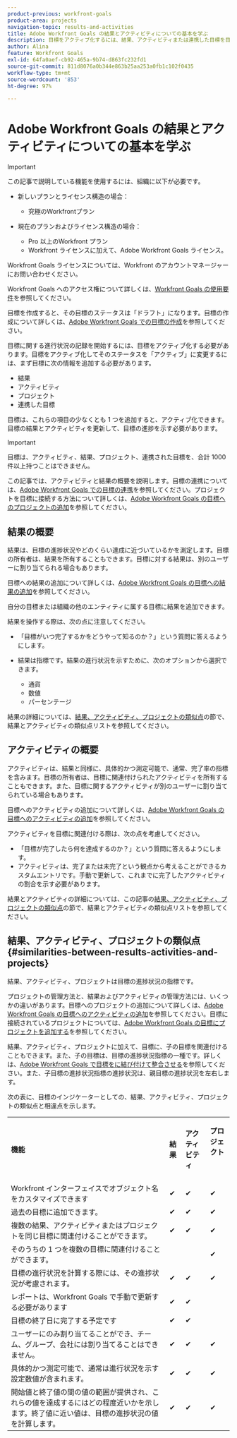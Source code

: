 ```yaml
---
product-previous: workfront-goals
product-area: projects
navigation-topic: results-and-activities
title: Adobe Workfront Goals の結果とアクティビティについての基本を学ぶ
description: 目標をアクティブ化するには、結果、アクティビティまたは連携した目標を目標に追加する必要があります。これにより、目標のステータスがドラフトからアクティブに更新され、目標に関する進捗の記録が開始されます。
author: Alina
feature: Workfront Goals
exl-id: 64fa0aef-cb92-465a-9b74-d863fc232fd1
source-git-commit: 811d8076a0b344e863b25aa253a0fb1c102f0435
workflow-type: tm+mt
source-wordcount: '853'
ht-degree: 97%

---
```


# Adobe Workfront Goals の結果とアクティビティについての基本を学ぶ

>[!IMPORTANT]
>
>この記事で説明している機能を使用するには、組織に以下が必要です。
>
>* 新しいプランとライセンス構造の場合：
>
>   * 究極のWorkfrontプラン
>    
>* 現在のプランおよびライセンス構造の場合：
>
>   * Pro 以上のWorkfront プラン
>   * Workfront ライセンスに加えて、Adobe Workfront Goals ライセンス。
>
>Workfront Goals ライセンスについては、Workfront のアカウントマネージャーにお問い合わせください。
> 
>Workfront Goals へのアクセス権について詳しくは、[Workfront Goals の使用要件](/help/quicksilver/workfront-goals/goal-management/access-needed-for-wf-goals.md)を参照してください。

目標を作成すると、その目標のステータスは「ドラフト」になります。目標の作成について詳しくは、[Adobe Workfront Goals での目標の作成](../../workfront-goals/goal-management/create-goals.md)を参照してください。

目標に関する進行状況の記録を開始するには、目標をアクティブ化する必要があります。目標をアクティブ化してそのステータスを「アクティブ」に変更するには、まず目標に次の情報を追加する必要があります。

* 結果
* アクティビティ
* プロジェクト
* 連携した目標

目標は、これらの項目の少なくとも 1 つを追加すると、アクティブ化できます。目標の結果とアクティビティを更新して、目標の進捗を示す必要があります。


>[!IMPORTANT]
>
> 目標は、アクティビティ、結果、プロジェクト、連携された目標を、合計 1000 件以上持つことはできません。</span>

この記事では、アクティビティと結果の概要を説明します。目標の連携については、[Adobe Workfront Goals での目標の連携](../../workfront-goals/goal-alignment/goal-alignment.md)を参照してください。プロジェクトを目標に接続する方法について詳しくは、[Adobe Workfront Goals の目標へのプロジェクトの追加](../results-and-activities/connect-projects-to-goals-overview.md)を参照してください。

## 結果の概要

<!--
<p> This will have additional types in the future - add another section for types?)</p>
-->

結果は、目標の進捗状況やどのくらい達成に近づいているかを測定します。目標の所有者は、結果を所有することもできます。目標に対する結果は、別のユーザーに割り当てられる場合もあります。

目標への結果の追加について詳しくは、[Adobe Workfront Goals の目標への結果の追加](../../workfront-goals/results-and-activities/add-results-to-goals.md)を参照してください。

自分の目標または組織の他のエンティティに属する目標に結果を追加できます。

結果を操作する際は、次の点に注意してください。

* 「目標がいつ完了するかをどうやって知るのか？」という質問に答えるようにします。
* 結果は指標です。結果の進行状況を示すために、次のオプションから選択できます。

  <!--
  this might change (jira, Salesforce, etc))
  -->

   * 通貨
   * 数値
   * パーセンテージ

結果の詳細については、[結果、アクティビティ、プロジェクトの類似点](#similarities-between-results-activities-and-projects)の節で、結果とアクティビティの類似点リストを参照してください。

## アクティビティの概要

<!--
This will have additional types in the future - add another section for types?
-->

アクティビティは、結果と同様に、具体的かつ測定可能で、通常、完了率の指標を含みます。目標の所有者は、目標に関連付けられたアクティビティを所有することもできます。また、目標に関するアクティビティが別のユーザーに割り当てられている場合もあります。

目標へのアクティビティの追加について詳しくは、[Adobe Workfront Goals の目標へのアクティビティの追加](../../workfront-goals/results-and-activities/add-activities-to-goals.md)を参照してください。

アクティビティを目標に関連付ける際は、次の点を考慮してください。

* 「目標が完了したら何を達成するのか？」という質問に答えるようにします。
* アクティビティは、完了または未完了という観点から考えることができるカスタムエントリです。手動で更新して、これまでに完了したアクティビティの割合を示す必要があります。

<!--
* You can associate the following activities with goals:

  <table style="table-layout:auto"> 
   <col> 
   <col> 
   <tbody> 
    <tr> 
     <td role="rowheader">Manual progress bar </td> 
     <td> <p>Custom entries that can be thought of more in terms of complete or incomplete. They must be manually updated.</p> </td> 
    </tr> 
    <tr> 
     <td role="rowheader"><p>Project</p></td> 
     <td> <p>Existing projects that you have at least permissions to View and are not in a status of Dead. They are updated automatically, based on the progress of their work items. </p> <p>The projects must exist before associating them with the goal. You can associate a project with multiple goals. For information about adding projects to goals, see <a href="../../workfront-goals/results-and-activities/connect-projects-to-goals-overview.md" class="MCXref xref">Add projects to goals in Adobe Workfront Goals</a>.</p>
     <p><span class="preview">In the Preview environment, projects are separate progress indicators, independent from activities. Adding projects to a goal in the Preview environment is different from adding activities. For more information, see <a href="../../workfront-goals/results-and-activities/connect-projects-to-goals-overview.md" class="MCXref xref">Add projects to goals in Adobe Workfront Goals</a>.</span></p>
      </td> 
    </tr> 
   </tbody> 
  </table>
-->
<!--drafted for goal redesign: For THE PRODUCTION RELEASE: remove the projects in this article altogether.-->

結果とアクティビティの詳細については、この記事の[結果、アクティビティ、プロジェクトの類似点](#similarities-between-results-activities-and-projects)の節で、結果とアクティビティの類似点リストを参照してください。

## 結果、アクティビティ、プロジェクトの類似点 {#similarities-between-results-activities-and-projects}

結果、アクティビティ、プロジェクトは目標の進捗状況の指標です。

プロジェクトの管理方法と、結果およびアクティビティの管理方法には、いくつかの違いがあります。目標へのプロジェクトの追加について詳しくは、[Adobe Workfront Goals の目標へのアクティビティの追加](../../workfront-goals/results-and-activities/add-activities-to-goals.md)を参照してください。目標に接続されているプロジェクトについては、[Adobe Workfront Goals の目標にプロジェクトを追加する](../../workfront-goals/results-and-activities/connect-projects-to-goals-overview.md)を参照してください。

結果、アクティビティ、プロジェクトに加えて、目標に、子の目標を関連付けることもできます。また、子の目標は、目標の進捗状況指標の一種です。詳しくは、[Adobe Workfront Goals で目標をに結び付けて整合させる](../goal-alignment/align-goals-by-connecting-them.md)を参照してください。また、子目標の進捗状況指標の進捗状況は、親目標の進捗状況を左右します。

次の表に、目標のインジケーターとしての、結果、アクティビティ、プロジェクトの類似点と相違点を示します。

<table style="table-layout:auto"> 
 <col> 
 <col> 
 <col> 
 <col> 
 <tbody> 
  <tr> 
   <td><b><p>機能</p></b></td> 
   <td><b><p>結果</p></b></td> 
   <td><b><p>アクティビティ</p></b></td> 
   <td> <p><strong>プロジェクト</strong> </p> <p> </p> </td> 
  </tr> 
  <tr> 
   <td><span style="font-weight: normal;">Workfront インターフェイスでオブジェクト名をカスタマイズできます</span> </td> 
   <td>✔</td> 
   <td>✔</td> 
   <td>✔</td> 
  </tr> 
  <tr> 
   <td>過去の目標に追加できます。</td> 
   <td>✔</td> 
   <td>✔</td> 
   <td>✔</td> 
  </tr> 
  <tr> 
   <td>複数の結果、アクティビティまたはプロジェクトを同じ目標に関連付けることができます。 </td> 
   <td>✔</td> 
   <td>✔</td> 
   <td>✔</td> 
  </tr> 
  <tr> 
   <td>そのうちの 1 つを複数の目標に関連付けることができます。</td> 
   <td> </td> 
   <td> </td> 
   <td>✔</td> 
  </tr> 
  <tr> 
   <td>目標の進行状況を計算する際には、その進捗状況が考慮されます。 </td> 
   <td>✔</td> 
   <td>✔</td> 
   <td>✔</td> 
  </tr> 
  <tr> 
   <td>レポートは、Workfront Goals で手動で更新する必要があります</td> 
   <td>✔</td> 
   <td>✔</td> 
   <td> </td> 
  </tr> 
  <tr> 
   <td>目標の終了日に完了する予定です</td> 
   <td>✔</td> 
   <td>✔</td> 
   <td> </td> 
  </tr> 
  <tr> 
   <td>ユーザーにのみ割り当てることができ、チーム、グループ、会社には割り当てることはできません。 </td> 
   <td>✔</td> 
   <td>✔</td> 
   <td>✔</td> 
  </tr> 
  <tr> 
   <td>具体的かつ測定可能で、通常は進行状況を示す設定数値が含まれます。 </td> 
   <td>✔</td> 
   <td>✔</td> 
   <td>✔</td> 
  </tr> 
  <tr> 
   <td>開始値と終了値の間の値の範囲が提供され、これらの値を達成するにはどの程度近いかを示します。終了値に近い値は、目標の進捗状況の値を計算します。 </td> 
   <td>✔</td> 
   <td>✔</td> 
   <td>✔</td> 
  </tr> 
 </tbody> 
</table>
